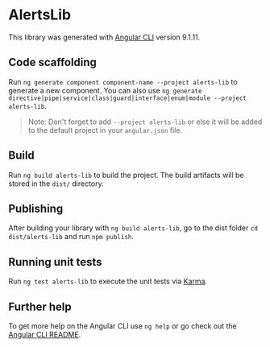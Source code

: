 # AlertsLib

This library was generated with [Angular CLI](https://github.com/angular/angular-cli) version 9.1.11.

## Code scaffolding

Run `ng generate component component-name --project alerts-lib` to generate a new component. You can also use `ng generate directive|pipe|service|class|guard|interface|enum|module --project alerts-lib`.
> Note: Don't forget to add `--project alerts-lib` or else it will be added to the default project in your `angular.json` file. 

## Build

Run `ng build alerts-lib` to build the project. The build artifacts will be stored in the `dist/` directory.

## Publishing

After building your library with `ng build alerts-lib`, go to the dist folder `cd dist/alerts-lib` and run `npm publish`.

## Running unit tests

Run `ng test alerts-lib` to execute the unit tests via [Karma](https://karma-runner.github.io).

## Further help

To get more help on the Angular CLI use `ng help` or go check out the [Angular CLI README](https://github.com/angular/angular-cli/blob/master/README.md).
